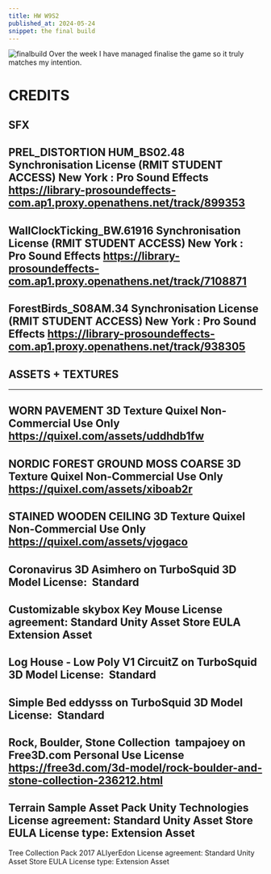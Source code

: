 ```yaml
---
title: HW W9S2
published_at: 2024-05-24
snippet: the final build
---
```

![finalbuild](/w9/thumbynail.jpeg)
Over the week I have managed finalise the game so it truly matches my intention.


# CREDITS

**SFX**
---

PREL_DISTORTION HUM_BS02.48
Synchronisation License (RMIT STUDENT ACCESS)
New York : Pro Sound Effects
https://library-prosoundeffects-com.ap1.proxy.openathens.net/track/899353
---
WallClockTicking_BW.61916
Synchronisation License (RMIT STUDENT ACCESS)
New York : Pro Sound Effects
https://library-prosoundeffects-com.ap1.proxy.openathens.net/track/7108871
---
ForestBirds_S08AM.34
Synchronisation License (RMIT STUDENT ACCESS)
New York : Pro Sound Effects
https://library-prosoundeffects-com.ap1.proxy.openathens.net/track/938305
---
## **ASSETS + TEXTURES**
---
WORN PAVEMENT 3D Texture
Quixel
Non-Commercial Use Only
https://quixel.com/assets/uddhdb1fw
---
NORDIC FOREST GROUND MOSS COARSE 3D Texture
Quixel
Non-Commercial Use Only
https://quixel.com/assets/xiboab2r
---
STAINED WOODEN CEILING 3D Texture
Quixel
Non-Commercial Use Only
https://quixel.com/assets/vjogaco
---
Coronavirus 3D
Asimhero on TurboSquid
3D Model License:  Standard
---
Customizable skybox
Key Mouse
License agreement: Standard Unity Asset Store EULA
Extension Asset
---
Log House - Low Poly V1
CircuitZ on TurboSquid
3D Model License:  Standard
---
Simple Bed
eddysss on TurboSquid
3D Model License:  Standard
---
Rock, Boulder, Stone Collection 
tampajoey on Free3D.com 
Personal Use License
https://free3d.com/3d-model/rock-boulder-and-stone-collection-236212.html
---
Terrain Sample Asset Pack
Unity Technologies
License agreement: Standard Unity Asset Store EULA
License type: Extension Asset
---
Tree Collection Pack 2017
ALIyerEdon
License agreement: Standard Unity Asset Store EULA
License type: Extension Asset